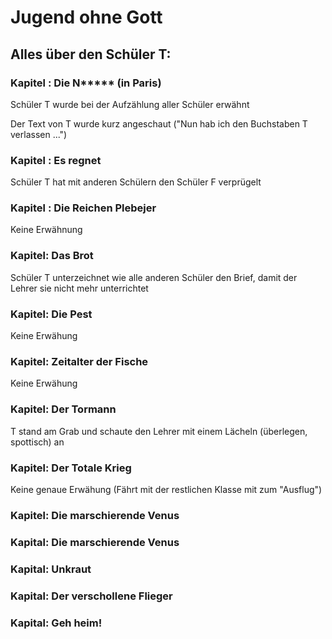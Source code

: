 # Jugend ohne Gott

## Alles über den Schüler T:

### Kapitel : Die N***** (in Paris)

Schüler T wurde bei der Aufzählung aller Schüler erwähnt

Der Text von T wurde kurz angeschaut ("Nun hab ich den Buchstaben T verlassen ...")

### Kapitel : Es regnet

Schüler T hat mit anderen Schülern den Schüler F verprügelt

### Kapitel : Die Reichen Plebejer

Keine Erwähnung

### Kapitel: Das Brot

Schüler T unterzeichnet wie alle anderen Schüler den Brief, damit der Lehrer sie nicht mehr unterrichtet

### Kapitel: Die Pest

Keine Erwähung

### Kapitel: Zeitalter der Fische

Keine Erwähung

### Kapitel: Der Tormann

T stand am Grab und schaute den Lehrer mit einem Lächeln (überlegen, spottisch) an 

### Kapitel: Der Totale Krieg

Keine genaue Erwähung (Fährt mit der restlichen Klasse mit zum "Ausflug")

### Kapitel: Die marschierende Venus

### Kapital: Die marschierende Venus

### Kapital: Unkraut

### Kapital: Der verschollene Flieger

### Kapital: Geh heim!
